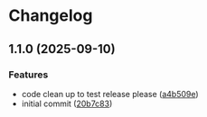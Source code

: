 # Changelog

## 1.1.0 (2025-09-10)


### Features

* code clean up to test release please ([a4b509e](https://github.com/Infael/MMG/commit/a4b509ed72a6251b130be8fa29a0c74a648328a6))
* initial commit ([20b7c83](https://github.com/Infael/MMG/commit/20b7c83fa02b5b442e5272b4b8373936badb0a62))
